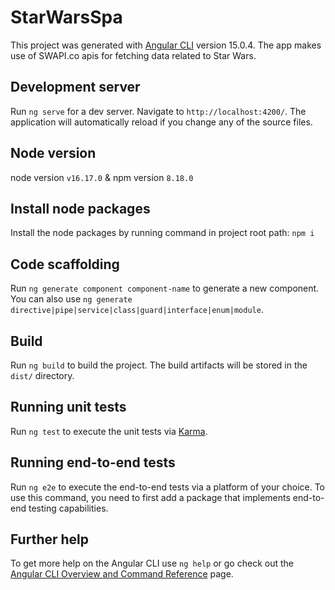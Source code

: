# StarWarsSpa

This project was generated with [Angular CLI](https://github.com/angular/angular-cli) version 15.0.4.
The app makes use of SWAPI.co apis for fetching data related to Star Wars.

## Development server

Run `ng serve` for a dev server. Navigate to `http://localhost:4200/`. The application will automatically reload if you change any of the source files.

## Node version

node version `v16.17.0` & npm version `8.18.0`

## Install node packages

Install the node packages by running command in project root path: `npm i`

## Code scaffolding

Run `ng generate component component-name` to generate a new component. You can also use `ng generate directive|pipe|service|class|guard|interface|enum|module`.

## Build

Run `ng build` to build the project. The build artifacts will be stored in the `dist/` directory.

## Running unit tests

Run `ng test` to execute the unit tests via [Karma](https://karma-runner.github.io).

## Running end-to-end tests

Run `ng e2e` to execute the end-to-end tests via a platform of your choice. To use this command, you need to first add a package that implements end-to-end testing capabilities.

## Further help

To get more help on the Angular CLI use `ng help` or go check out the [Angular CLI Overview and Command Reference](https://angular.io/cli) page.
